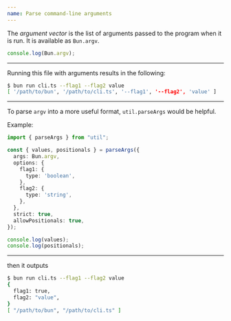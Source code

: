 ```yaml
---
name: Parse command-line arguments
---
```


The _argument vector_ is the list of arguments passed to the program when it is run. It is available as `Bun.argv`.

```ts#cli.ts
console.log(Bun.argv);
```

---

Running this file with arguments results in the following:

```sh
$ bun run cli.ts --flag1 --flag2 value
[ '/path/to/bun', '/path/to/cli.ts', '--flag1', '--flag2', 'value' ]
```

---

To parse `argv` into a more useful format, `util.parseArgs` would be helpful.

Example:

```ts#cli.ts
import { parseArgs } from "util";

const { values, positionals } = parseArgs({
  args: Bun.argv,
  options: {
    flag1: {
      type: 'boolean',
    },
    flag2: {
      type: 'string',
    },
  },
  strict: true,
  allowPositionals: true,
});

console.log(values);
console.log(positionals);
```

---

then it outputs

```sh
$ bun run cli.ts --flag1 --flag2 value
{
  flag1: true,
  flag2: "value",
}
[ "/path/to/bun", "/path/to/cli.ts" ]
```

